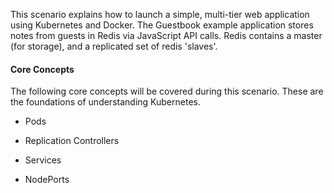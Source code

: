 This scenario explains how to launch a simple, multi-tier web application using Kubernetes and Docker. The Guestbook example application stores notes from guests in Redis via JavaScript API calls. Redis contains a master (for storage), and a replicated set of redis 'slaves'.

#### Core Concepts

The following core concepts will be covered during this scenario. These are the foundations of understanding Kubernetes.

* Pods

* Replication Controllers

* Services

* NodePorts
